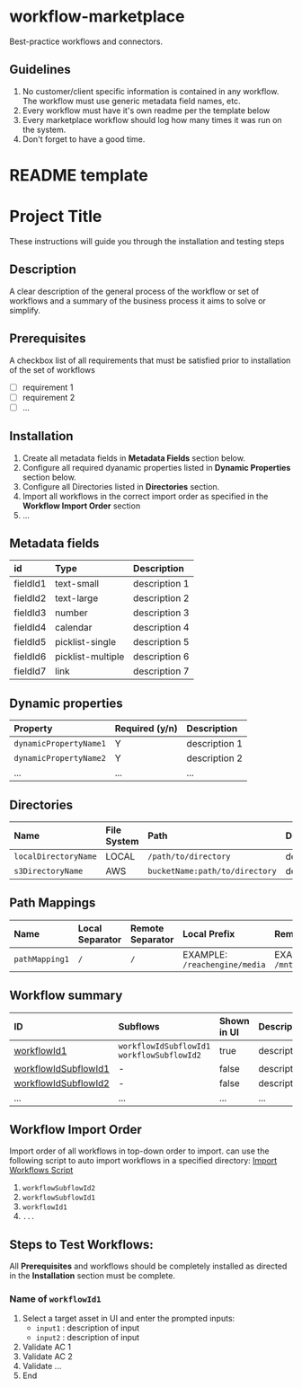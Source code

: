 # workflow-marketplace
Best-practice workflows and connectors.

## Guidelines
1. No customer/client specific information is contained in any workflow. The workflow must use generic metadata field names, etc.
2. Every workflow must have it's own readme per the template below
3. Every marketplace workflow should log how many times it was run on the system.
4. Don't forget to have a good time.


# README template

# Project Title
These instructions will guide you through the installation and testing steps

## Description
A clear description of the general process of the workflow or set of workflows and a summary of the business process it aims to solve or simplify.
 
## Prerequisites
A checkbox list of all requirements that must be satisfied prior to installation of the set of workflows

* [ ] requirement 1
* [ ] requirement 2
* [ ] ...

## Installation
1. Create all metadata fields in **Metadata Fields** section below.
2. Configure all required dyanamic properties listed in **Dynamic Properties** section below. 
3. Configure all Directories listed in **Directories** section.
4. Import all workflows in the correct import order as specified in the **Workflow Import Order** section
5. ...


## Metadata fields
| id | Type | Description |
| :--- | :--- | :--- |
| fieldId1 | text-small | description 1 |
| fieldId2 | text-large | description 2 |
| fieldId3 | number | description 3 |
| fieldId4 | calendar | description 4 |
| fieldId5 | picklist-single | description 5 |
| fieldId6 | picklist-multiple | description 6 |
| fieldId7 | link | description 7 |

## Dynamic properties
| Property | Required (y/n) | Description |
| :--- | :--- | :--- |
| `dynamicPropertyName1` | Y | description 1 |
| `dynamicPropertyName2` | Y | description 2 |
| ... | ... | ... |

## Directories
| Name | File System | Path | Description |
| :--- | :--- | :--- | :--- |
| `localDirectoryName` | LOCAL | `/path/to/directory` | description |
| `s3DirectoryName` | AWS | `bucketName:path/to/directory` | description |

## Path Mappings
| Name | Local Separator | Remote Separator | Local Prefix | Remote Prefix |
| :--- | :--- | :--- | :--- | :--- |
| `pathMapping1` | `/` | `/` | EXAMPLE: `/reachengine/media` | EXAMPLE: `/mnt/stornext/reachengine` | 


## Workflow summary
| ID |  Subflows | Shown in UI | Description |
| :--- | :--- | :--- | :--- |
| [workflowId1](./path/to/workflowId1.xml) | `workflowIdSubflowId1` <br> `workflowSubflowId2` | true | description |
| [workflowIdSubflowId1](./path/to/workflowIdSubflowId1.xml) | - | false | description |
| [workflowIdSubflowId2](./path/to/workflowIdSubflowId2.xml) | - | false | description |
| ... | ... | ... | ... |

## Workflow Import Order
Import order of all workflows in top-down order to import. 
can use the following script to auto import workflows in a specified directory: [Import Workflows Script](https://github.com/levelsbeyond/workflow-development/tree/master/scripts/importWorkflows)

1. `workflowSubflowId2`
2. `workflowSubflowId1`
3. `workflowId1`
4. `...`

## Steps to Test Workflows:

All **Prerequisites** and workflows should be completely installed as directed in the **Installation** section must be complete.

### Name of `workflowId1`
1. Select a target asset in UI and enter the prompted inputs:
    * `input1` : description of input
    * `input2` : description of input
2. Validate AC 1
2. Validate AC 2
2. Validate ...
3. End
